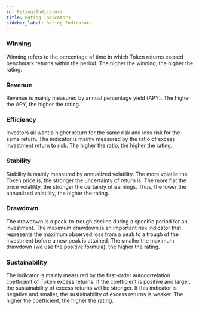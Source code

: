 ```yaml
---
id: Rating-Indicators
title: Rating Indicators
sidebar_label: Rating Indicators
---
```


### Winning
Winning refers to the percentage of time in which Token returns exceed benchmark returns within the period. The higher the winning, the higher the rating.  
### Revenue
Revenue is mainly measured by annual percentage yield (APY). The higher the APY, the higher the rating.
### Efficiency
Investors all want a higher return for the same risk and less risk for the same return. The indicator is mainly measured by the ratio of excess investment return to risk. The higher the ratio, the higher the rating.
### Stability
Stability is mainly measured by annualized volatility. The more volatile the Token price is, the stronger the uncertainty of return is. The more flat the price volatility, the stronger the certainty of earnings. Thus, the lower the annualized volatility, the higher the rating.
### Drawdown
The drawdown is a peak-to-trough decline during a specific period for an investment. The maximum drawdown is an important risk indicator that represents the maximum observed loss from a peak to a trough of the investment before a new peak is attained. The smaller the maximum drawdown (we use the positive formula), the higher the rating.
### Sustainability
The indicator is mainly measured by the first-order autocorrelation coefficient of Token excess returns. If the coefficient is positive and larger, the sustainability of excess returns will be stronger. If this indicator is negative and smaller, the sustainability of excess returns is weaker. The higher the coefficient, the higher the rating.